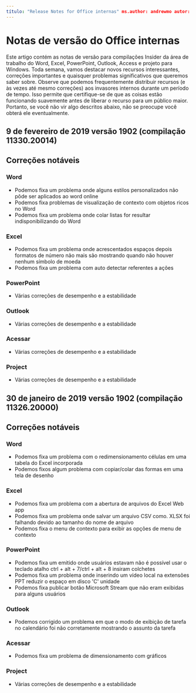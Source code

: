 ```yaml
---
título: "Release Notes for Office internas" ms.author: andrewmo autor: mikho manager: andrewmo ms.date: 2/11/2019 ms.audience: Win32 Fast ms.topic: referência ms.service: o365 proplus localization_priority: ms.collection crítico: RelNotes_ProPlus Descrição: "fornece internas Fast público com a lista mais recente dos principais recursos novos, correções ou problemas conhecidos
---
```


# <a name="release-notes-for-office-insiders"></a>Notas de versão do Office internas

Este artigo contém as notas de versão para compilações Insider da área de trabalho do Word, Excel, PowerPoint, Outlook, Access e projeto para Windows. Toda semana, vamos destacar novos recursos interessantes, correções importantes e quaisquer problemas significativos que queremos saber sobre. Observe que podemos frequentemente distribuir recursos (e às vezes até mesmo correções) aos invasores internos durante um período de tempo. Isso permite que certifique-se de que as coisas estão funcionando suavemente antes de liberar o recurso para um público maior. Portanto, se você não vir algo descritos abaixo, não se preocupe você obterá ele eventualmente.  

## <a name="february-9-2019-version-1902-build-1133020014"></a>9 de fevereiro de 2019 versão 1902 (compilação 11330.20014)


## <a name="notable-fixes"></a>Correções notáveis

### <a name="word"></a>Word 
- Podemos fixa um problema onde alguns estilos personalizados não pôde ser aplicados ao word online
- Podemos fixa problemas de visualização de contexto com objetos ricos no Word
- Podemos fixa um problema onde colar listas for resultar indisponibilizando do Word

### <a name="excel"></a>Excel
- Podemos fixa um problema onde acrescentados espaços depois formatos de número não mais são mostrando quando não houver nenhum símbolo de moeda
- Podemos fixa um problema com auto detectar referentes a ações

### <a name="powerpoint"></a>PowerPoint
- Várias correções de desempenho e a estabilidade

### <a name="outlook"></a>Outlook
- Várias correções de desempenho e a estabilidade

### <a name="access"></a>Acessar
- Várias correções de desempenho e a estabilidade

### <a name="project"></a>Project
- Várias correções de desempenho e a estabilidade




## <a name="january-30-2019-version-1902-build-1132620000"></a>30 de janeiro de 2019 versão 1902 (compilação 11326.20000)


## <a name="notable-fixes"></a>Correções notáveis

### <a name="word"></a>Word 
- Podemos fixa um problema com o redimensionamento células em uma tabela do Excel incorporada
- Podemos fixos algum problema com copiar/colar das formas em uma tela de desenho

### <a name="excel"></a>Excel
- Podemos fixa um problema com a abertura de arquivos do Excel Web app
- Podemos fixa um problema onde salvar um arquivo CSV como. XLSX foi falhando devido ao tamanho do nome de arquivo
- Podemos fixa o menu de contexto para exibir as opções de menu de contexto

### <a name="powerpoint"></a>PowerPoint
- Podemos fixa um emitido onde usuários estavam não é possível usar o teclado atalho ctrl + alt + 7/ctrl + alt + 8 insiram colchetes
- Podemos fixa um problema onde inserindo um vídeo local na extensões PPT reduzir o espaço em disco 'C' unidade
- Podemos fixa publicar botão Microsoft Stream que não eram exibidas para alguns usuários

### <a name="outlook"></a>Outlook
- Podemos corrigido um problema em que o modo de exibição de tarefa no calendário foi não corretamente mostrando o assunto da tarefa

### <a name="access"></a>Acessar
- Podemos fixa um problema de dimensionamento com gráficos

### <a name="project"></a>Project
- Várias correções de desempenho e a estabilidade
